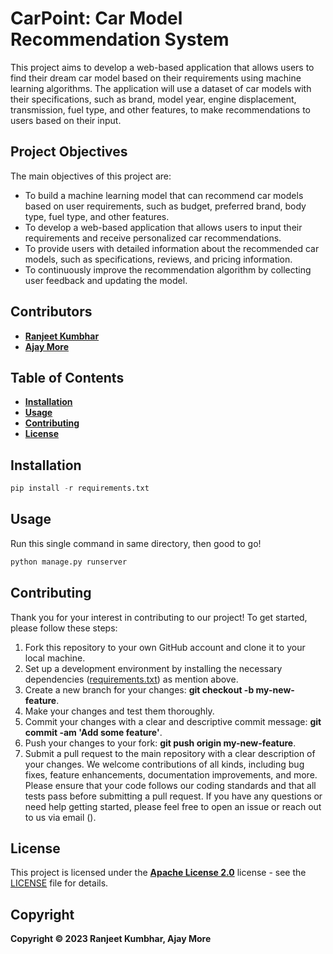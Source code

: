 # CarPoint: Car Model Recommendation System
This project aims to develop a web-based application that allows users to find their dream car model based on their requirements using machine learning algorithms. The application will use a dataset of car models with their specifications, such as brand, model year, engine displacement, transmission, fuel type, and other features, to make recommendations to users based on their input.

## Project Objectives
The main objectives of this project are:

* To build a machine learning model that can recommend car models based on user requirements, such as budget, preferred brand, body type, fuel type, and other features.
* To develop a web-based application that allows users to input their requirements and receive personalized car recommendations.
* To provide users with detailed information about the recommended car models, such as specifications, reviews, and pricing information.
* To continuously improve the recommendation algorithm by collecting user feedback and updating the model.

## Contributors
* **[Ranjeet Kumbhar](https://github.com/RanjeetKumbhar01)**
* **[Ajay More](https://github.com/AJay6600)**

## Table of Contents
* **<ins>Installation</ins>**
* **<ins>Usage</ins>**
* **<ins>Contributing</ins>**
* **<ins>License</ins>**

## Installation
```python
pip install -r requirements.txt
```

## Usage
Run this single command in same directory, then good to go!
```python
python manage.py runserver
```
## Contributing
Thank you for your interest in contributing to our project! To get started, please follow these steps:

1. Fork this repository to your own GitHub account and clone it to your local machine.
2. Set up a development environment by installing the necessary dependencies ([requirements.txt](https://github.com/AJay6600/CarPoint/blob/main/requirements.txt)) as mention above.
3. Create a new branch for your changes: **git checkout -b my-new-feature**.
4. Make your changes and test them thoroughly.
5. Commit your changes with a clear and descriptive commit message: **git commit -am 'Add some feature'**.
6. Push your changes to your fork: **git push origin my-new-feature**.
7. Submit a pull request to the main repository with a clear description of your changes.
We welcome contributions of all kinds, including bug fixes, feature enhancements, documentation improvements, and more. Please ensure that your code follows our coding standards and that all tests pass before submitting a pull request. If you have any questions or need help getting started, please feel free to open an issue or reach out to us via email ().

## License
This project is licensed under the **<ins>Apache License 2.0</ins>** license - see the [LICENSE](https://github.com/AJay6600/CarPoint/blob/main/LICENSE) file for details.

## Copyright
**Copyright © 2023 Ranjeet Kumbhar, Ajay More**


